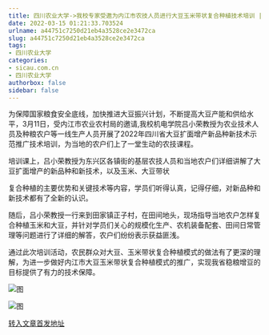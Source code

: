 ```yaml
---
title: 四川农业大学->我校专家受邀为内江市农技人员进行大豆玉米带状复合种植技术培训 | sicau.com.cn
date: 2022-03-15 01:21:33.703524
urlname: a44751c7250d21eb4a3528ce2e3472ca
slug: a44751c7250d21eb4a3528ce2e3472ca
tags: 
- 四川农业大学
categories:
- sicau.com.cn
- 四川农业大学
authorbox: false
sidebar: false
---
```

为保障国家粮食安全底线，加快推进大豆振兴计划，不断提高大豆产能和供给水平，3月11日，受内江市农业农村局的邀请,我校机电学院吕小荣教授为农业技术人员及种粮农户等一线生产人员开展了2022年四川省大豆扩面增产新品种新技术示范推广技术培训，为当地的农户们上了一堂生动的农技课程。  

培训课上，吕小荣教授为东兴区各镇街的基层农技人员和当地农户们详细讲解了大豆扩面增产的新品种和新技术，以及玉米、大豆带状
<!--more-->
复合种植的主要优势和关键技术等内容，学员们听得认真，记得仔细，对新品种和新技术都有了全新的认识。

随后，吕小荣教授一行来到田家镇正子村，在田间地头，现场指导当地农户怎样复合种植玉米和大豆，并针对学员们关心的规模化生产、农机装备配套、田间日常管理等问题进行了详细的解答，农户们纷纷表示获益匪浅。

通过此次培训活动，农民群众对大豆、玉米带状复合种植模式的做法有了更深的理解，为进一步做好内江市大豆玉米带状复合种植模式的推广，实现我省稳粮增豆的目标提供了有力的技术保障。

![图](https://news.sicau.edu.cn/__local/6/5A/28/9DF80E74D5418F380E29B0C8A33_C4F24283_2E517.png)

![图](https://news.sicau.edu.cn/__local/F/E4/74/F8DEF176D62EB664752E0AD739B_8AEBD476_183A2.png)

[转入文章首发地址](https://news.sicau.edu.cn/info/1078/66947.htm)